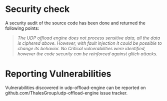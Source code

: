 # Security check

A security audit of the source code has been done and returned the following points:
>*The UDP offload engine does not process sensitive data, all the data is ciphered above. However, with fault injection it could be possible to change its behavior. No Critical vulnerabilities were identified, however the code security can be reinforced against glitch attacks.*

# Reporting Vulnerabilities

Vulnerabilities discovered in udp-offload-engine can be reported on 
github.com/ThalesGroup/udp-offload-engine issue tracker.

